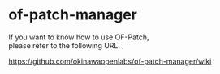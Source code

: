 # of-patch-manager

If you want to know how to use OF-Patch,  
please refer to the following URL.  

https://github.com/okinawaopenlabs/of-patch-manager/wiki
